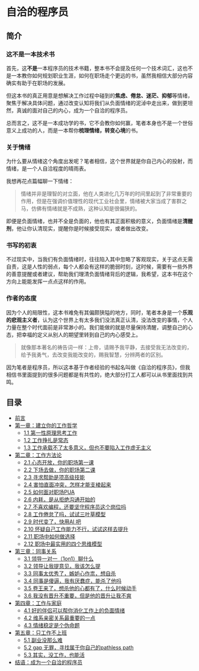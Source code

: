 # 自洽的程序员

## 简介

### 这不是一本技术书
首先，这**不是**一本程序员的技术书籍，整本书不会提及任何一个技术词汇，这也不是一本教你如何规划职业生涯，如何在职场走个更远的书，虽然我相信大部分内容确实有助于在职场的发展。

但这本书的真正用意是想解决工作过程中碰到的**焦虑、倦怠、迷茫、抑郁**等情绪，聚焦于解决具体问题，通过改变认知将我们从负面情绪的泥淖中走出来，做到更坦然，真诚的面对自己的内心，成为一个自洽的程序员。

总而言之，这不是一本成功学的书，它不会教你如何赢，笔者本身也不是一个世俗意义上成功的人，而是一本帮你**梳理情绪，转变心境**的书。

### 关于情绪
为什么要从情绪这个角度出发呢？笔者相信，这个世界就是你自己内心的投射，而情绪，是一个人自洽程度的晴雨表。

我想再花点篇幅聊一下情绪：
> 情绪并非是理智的对立面，他在人类进化几万年的时间里起到了非常重要的作用，但是在强调价值理性的现代工业社会里，情绪被大家当成了害群之马，仿佛有情绪就是不成熟，这种认知是很偏狭的。

即便是负面情绪，也并不全是负面的，他也有其正面积极的意义，负面情绪是**清醒剂**，他让你认清现实，提醒你是时候接受现实，或者做出改变。

### 书写的初衷
不过现实中，当我们有负面情绪时，往往陷入其中忽略了客观现实，关于这点无需自责，这是人性的弱点，每个人都会有这样的脆弱时刻，这时候，需要有一些外界的善意提醒或者建议，帮助我们理清负面情绪背后的逻辑，我希望，这本书在这个方向上能能发挥一点点这样的作用。

### 作者的态度
因为个人的局限性，这本书难免有其偏颇狭隘的地方，同时，笔者本身是一个**乐观的悲观主义者**，认为这个世界上有太多我们没法真正认清，没法改变的事情，个人力量在整个时代面前是非常渺小的。我们能做的就是尽量保持清醒，调整自己的心态，把幸福的定义从别人的期望里转到自己的内心感受上。

> 就像那本著名的祷告词一样：上帝，请赐予我平静，去接受我无法改变的，给予我勇气，去改变我能改变的，赐我智慧，分辨两者的区别。

因为笔者是程序员，所以这本基于作者经验的书起名叫做《自洽的程序员》，但我相信书里面提到的很多问题都是有共性的，绝大部分打工人都可以从书里面找到共鸣。

## 目录

* [前言](preface.md)
* [第一章：建立你的工作哲学](chapter1/README.md)
  * [1.1 第一性原理思考工作](chapter1/section1.md)
  * [1.2 工作挣扎是常态](chapter1/section2.md)
  * [1.3 工作承载不了太多意义，但也不要陷入工作虚无主义](chapter1/section3.md)
* [第二章：工作方法论](chapter2/README.md)
  * [2.1 心态开放，你的职场第一课](chapter2/section1.md)
  * [2.2 下场去做，你的职场第二课](chapter2/section2.md)
  * [2.3 寻求帮助是项高级技能](chapter2/section3.md)
  * [2.4 害怕直面冲突，怎样才能支棱起来](chapter2/section4.md)
  * [2.5 如何面对职场PUA](chapter2/section5.md)
  * [2.6 内耗，是从拒绝沟通开始的](chapter2/section6.md)
  * [2.7 不喜欢编程，还要坚守程序员这个岗位吗](chapter2/section7.md)
  * [2.8 工作倦怠了吗，试试三叶草模型](chapter2/section8.md)
  * [2.9 时代变了，快用AI 吧](chapter2/section9.md)
  * [2.10 怀疑自己工作能力不行，试试这样去提升](chapter2/section10.md)
  * [2.11 职场中如何做选择](chapter2/section11.md)
  * [2.12 职场中最实用的四个思维模型](chapter2/section12.md)
* [第三章：同事关系 ](chapter3/README.md)
  * [3.1 领导一对一（1on1）聊什么](chapter3/section1.md)
  * [3.2 领导让我提意见，我该怎么提](chapter3/section2.md)
  * [3.3 同事太优秀了，嫉妒心作祟，想自杀](chapter3/section3.md)
  * [3.4 同事是傻逼，我有厌蠢症，能杀了他吗](chapter3/section4.md)
  * [3.5 卷王来了，想杀他的心都有了，什么时候动手](chapter3/section5.md)
  * [3.6 我没有晋升不重要，但是他的晋升让我不爽](chapter3/section6.md)
* [第四章：工作与家庭](chapter4/README.md)
  * [4.1 好的伴侣可以帮你消化工作上的负面情绪](chapter4/section1.md)
  * [4.2 维系亲密关系最重要的一点](chapter4/section2.md)
  * [4.3 情绪稳定是个伪命题](chapter4/section3.md)
* [第五章：只工作不上班](chapter5/README.md)
  * [5.1 副业没那么难](chapter5/section1.md)
  * [5.2 gap 无罪，寻找属于你自己的pathless path](chapter5/section2.md)
  * [5.3 其实，没工作，也能活](chapter5/section3.md)
* [结语：成为一个自洽的程序员](epilogue.md) 
